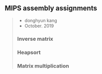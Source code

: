 ## MIPS assembly assignments

> - donghyun kang
> - October. 2019
>
> ### Inverse matrix
> ### Heapsort
> ### Matrix multiplication
